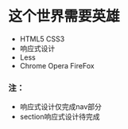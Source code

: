 # 这个世界需要英雄
- HTML5 CSS3
- 响应式设计
- Less
- Chrome Opera FireFox

### 注：
- 响应式设计仅完成nav部分
- section响应式设计待完成
